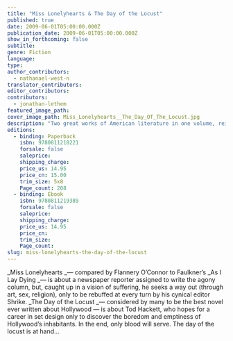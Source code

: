```yaml
---
title: "Miss Lonelyhearts & The Day of the Locust"
published: true
date: 2009-06-01T05:00:00.000Z
publication_date: 2009-06-01T05:00:00.000Z
show_in_forthcoming: false
subtitle:
genre: Fiction
language:
type:
author_contributors:
  - nathanael-west-n
translator_contributors:
editor_contributors:
contributors:
  - jonathan-lethem
featured_image_path:
cover_image_path: Miss_Lonelyhearts__The_Day_Of_The_Locust.jpg
description: "Two great works of American literature in one volume, reissued here with a new introduction by Jonathan Lethem "
editions:
  - binding: Paperback
    isbn: 9780811218221
    forsale: false
    saleprice:
    shipping_charge:
    price_us: 14.95
    price_cn: 15.00
    trim_size: 5x8
    Page_count: 208
  - binding: Ebook
    isbn: 9780811219389
    forsale: false
    saleprice:
    shipping_charge:
    price_us: 14.95
    price_cn:
    trim_size:
    Page_count:
slug: miss-lonelyhearts-the-day-of-the-locust
---
```


_Miss Lonelyhearts _— compared by Flannery O’Connor to Faulkner’s _As I Lay Dying _— is about a newspaper reporter assigned to write the agony column, but, caught up in a vision of suffering, he seeks a way out (through art, sex, religion), only to be rebuffed at every turn by his cynical editor Shrike. _The Day of the Locust _— considered by many to be the best novel ever written about Hollywood — is about Tod Hackett, who hopes for a career in set design only to discover the boredom and emptiness of Hollywood’s inhabitants. In the end, only blood will serve. The day of the locust is at hand...

